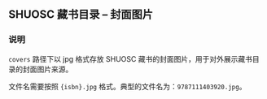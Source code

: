 ## SHUOSC 藏书目录 – 封面图片

### 说明

`covers` 路径下以 jpg 格式存放 SHUOSC 藏书的封面图片，用于对外展示藏书目录的封面图片来源。

文件名需要按照 `{isbn}.jpg` 格式。典型的文件名为：`9787111403920.jpg`。
